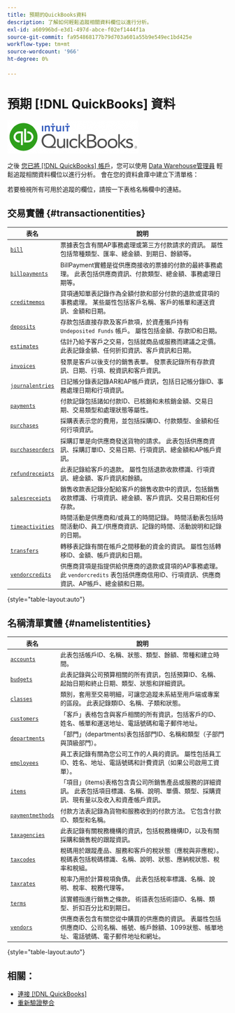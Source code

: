 ```yaml
---
title: 預期的QuickBooks資料
description: 了解如何輕鬆追蹤相關資料欄位以進行分析。
exl-id: a60996bd-e3d1-497d-abce-f02ef1444f1a
source-git-commit: fa954868177b79d703a601a55b9e549ec1bd425e
workflow-type: tm+mt
source-wordcount: '966'
ht-degree: 0%

---
```


# 預期 [!DNL QuickBooks] 資料

![](../../../assets/Quickbooks.png)

之後 [您已將 [!DNL QuickBooks] 帳戶](../../../data-analyst/importing-data/integrations/quickbooks.md)，您可以使用 [Data Warehouse管理員](../../../data-analyst/data-warehouse-mgr/tour-dwm.md) 輕鬆追蹤相關資料欄位以進行分析。 會在您的資料倉庫中建立下清單格：

若要檢視所有可用於追蹤的欄位，請按一下表格名稱欄中的連結。

## 交易實體 {#transactionentities}

| **表名** | **說明** |
|-----|-----|
| [`bill`](https://developer.intuit.com/docs/api/accounting/Bill) | 票據表包含有關AP事務處理或第三方付款請求的資訊。 屬性包括幣種類型、匯率、總金額、到期日、餘額等。 |
| [`billpayments`](https://developer.intuit.com/docs/api/accounting/BillPayment) | BillPayment實體是從供應商接收的票據的付款的最終事務處理。 此表包括供應商資訊、付款類型、總金額、事務處理日期等。 |
| [`creditmemos`](https://developer.intuit.com/docs/api/accounting/CreditMemo) | 貸項通知單表記錄作為全額付款和部分付款的退款或貸項的事務處理。 某些屬性包括客戶名稱、客戶的帳單和運送資訊、金額和日期。 |
| [`deposits`](https://developer.intuit.com/docs/api/accounting/Deposit) | 存款包括直接存款及客戶款項，於資產賬戶持有 `Undeposited Funds` 帳戶。 屬性包括金額、存款ID和日期。 |
| [`estimates`](https://developer.intuit.com/docs/api/accounting/Estimate) | 估計乃給予客戶之交易，包括就商品或服務而建議之定價。 此表記錄金額、任何折扣資訊、客戶資訊和日期。 |
| [`invoices`](https://developer.intuit.com/docs/api/accounting/Invoice) | 發票是客戶以後支付的銷售表單。 發票表記錄所有存款資訊、日期、行項、稅資訊和客戶資訊。 |
| [`journalentries`](https://developer.intuit.com/docs/api/accounting/JournalEntry) | 日記帳分錄表記錄AR和AP帳戶資訊，包括日記帳分錄ID、事務處理日期和行項資訊。 |
| [`payments`](https://developer.intuit.com/docs/api/accounting/Payment) | 付款記錄包括諸如付款ID、已核銷和未核銷金額、交易日期、交易類型和處理狀態等屬性。 |
| [`purchases`](https://developer.intuit.com/docs/api/accounting/Purchase) | 採購表表示您的費用，並包括採購ID、付款類型、金額和任何行項資訊。 |
| [`purchaseorders`](https://developer.intuit.com/docs/api/accounting/PurchaseOrder) | 採購訂單是向供應商發送貨物的請求。 此表包括供應商資訊、採購訂單ID、交易日期、行項資訊、總金額和AP帳戶資訊。 |
| [`refundreceipts`](https://developer.intuit.com/docs/api/accounting/RefundReceipt) | 此表記錄給客戶的退款。 屬性包括退款收款標識、行項資訊、總金額、客戶資訊和餘額。 |
| [`salesreceipts`](https://developer.intuit.com/docs/api/accounting/SalesReceipt) | 銷售收款表記錄分配給客戶的銷售收款中的資訊，包括銷售收款標識、行項資訊、總金額、客戶資訊、交易日期和任何存款。 |
| [`timeactivities`](https://developer.intuit.com/docs/api/accounting/TimeActivity) | 時間活動是供應商和/或員工的時間記錄。 時間活動表包括時間活動ID、員工/供應商資訊、記錄的時間、活動說明和記錄的日期。 |
| [`transfers`](https://developer.intuit.com/docs/api/accounting/Transfer) | 轉移表記錄有關在帳戶之間移動的資金的資訊。 屬性包括轉移ID、金額、帳戶資訊和日期。 |
| [`vendorcredits`](https://developer.intuit.com/docs/api/accounting/VendorCredit) | 供應商貸項是指提供給供應商的退款或貸項的AP事務處理。 此 `vendorcredits` 表包括供應商信用ID、行項資訊、供應商資訊、AP帳戶、總金額和日期。 |

{style=&quot;table-layout:auto&quot;}

## 名稱清單實體 {#namelistentities}

| **表名** | **說明** |
|-----|-----|
| [`accounts`](https://developer.intuit.com/docs/api/accounting/Account) | 此表包括帳戶ID、名稱、狀態、類型、餘額、幣種和建立時間。 |
| [`budgets`](https://developer.intuit.com/docs/api/accounting/Budget) | 此表記錄與公司預算相關的所有資訊，包括預算ID、名稱、起始日期和終止日期、類型、狀態和詳細資訊。 |
| [`classes`](https://developer.intuit.com/docs/api/accounting/Class) | 類別，套用至交易明細，可讓您追蹤未系結至用戶端或專案的區段。 此表記錄類ID、名稱、子類和狀態。 |
| [`customers`](https://developer.intuit.com/docs/api/accounting/Customer) | 「客戶」表格包含與客戶相關的所有資訊，包括客戶的ID、姓名、帳單和運送地址、電話號碼和電子郵件地址。 |
| [`departments`](https://developer.intuit.com/docs/api/accounting/Department) | 「部門」(departments)表包括部門ID、名稱和類型（子部門與頂級部門）。 |
| [`employees`](https://developer.intuit.com/docs/api/accounting/Employee) | 員工表記錄有關為您公司工作的人員的資訊。 屬性包括員工ID、姓名、地址、電話號碼和計費資訊（如果公司啟用工資單）。 |
| [`items`](https://developer.intuit.com/docs/api/accounting/Item) | 「項目」(items)表格包含貴公司所銷售產品或服務的詳細資訊。 此表包括項目標識、名稱、說明、單價、類型、採購資訊、現有量以及收入和資產帳戶資訊。 |
| [`paymentmethods`](https://developer.intuit.com/docs/api/accounting/PaymentMethod) | 付款方法表記錄為貨物和服務收到的付款方法。 它包含付款ID、類型和名稱。 |
| [`taxagencies`](https://developer.intuit.com/docs/api/accounting/TaxAgency) | 此表記錄有關稅務機構的資訊，包括稅務機構ID，以及有關採購和銷售稅的跟蹤資訊。 |
| [`taxcodes`](https://developer.intuit.com/docs/api/accounting/TaxCode) | 稅碼用於跟蹤產品、服務和客戶的稅狀態（應稅與非應稅）。 稅碼表包括稅碼標識、名稱、說明、狀態、應納稅狀態、稅率和稅組。 |
| [`taxrates`](https://developer.intuit.com/docs/api/accounting/TaxRate) | 稅率乃用於計算稅項負債。 此表包括稅率標識、名稱、說明、稅率、稅務代理等。 |
| [`terms`](https://developer.intuit.com/docs/api/accounting/Term) | 該實體指進行銷售之條款。 術語表包括術語ID、名稱、類型、折扣百分比和到期日。 |
| [`vendors`](https://developer.intuit.com/docs/api/accounting/Vendor) | 供應商表包含有關您從中購買的供應商的資訊。 表屬性包括供應商ID、公司名稱、帳號、帳戶餘額、1099狀態、帳單地址、電話號碼、電子郵件地址和網址。 |

{style=&quot;table-layout:auto&quot;}

## 相關：

* [連接 [!DNL QuickBooks]](../integrations/quickbooks.md)
* [重新驗證整合](https://experienceleague.adobe.com/docs/commerce-knowledge-base/kb/how-to/mbi-reauthenticating-integrations.html?lang=en)
